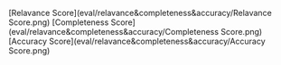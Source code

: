 [Relavance Score](eval/relavance&completeness&accuracy/Relavance Score.png)
[Completeness Score](eval/relavance&completeness&accuracy/Completeness Score.png)
[Accuracy Score](eval/relavance&completeness&accuracy/Accuracy Score.png)

